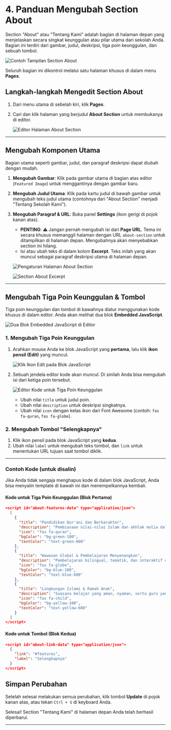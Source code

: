 # 4. Panduan Mengubah Section About

Section "About" atau "Tentang Kami" adalah bagian di halaman depan yang menjelaskan secara singkat keunggulan atau pilar utama dari sekolah Anda. Bagian ini terdiri dari gambar, judul, deskripsi, tiga poin keunggulan, dan sebuah tombol.

![Contoh Tampilan Section About](/gambar/section-about-hasil.png)

Seluruh bagian ini dikontrol melalui satu halaman khusus di dalam menu **Pages**.

## Langkah-langkah Mengedit Section About

1.  Dari menu utama di sebelah kiri, klik **Pages**.
2.  Cari dan klik halaman yang berjudul **About Section** untuk membukanya di editor.

    ![Editor Halaman About Section](/gambar/section-about-editor-utama.png)

---

## Mengubah Komponen Utama

Bagian utama seperti gambar, judul, dan paragraf deskripsi dapat diubah dengan mudah.

1.  **Mengubah Gambar**: Klik pada gambar utama di bagian atas editor (`Featured Image`) untuk menggantinya dengan gambar baru.
2.  **Mengubah Judul Utama**: Klik pada kartu judul di bawah gambar untuk mengubah teks judul utama (contohnya dari "About Section" menjadi "Tentang Sekolah Kami").
3.  **Mengubah Paragraf & URL**: Buka panel **Settings** (ikon gerigi di pojok kanan atas).
    * **PENTING**: ⚠️ Jangan pernah mengubah isi dari **Page URL**. Tema ini secara khusus memanggil halaman dengan URL `about-section` untuk ditampilkan di halaman depan. Mengubahnya akan menyebabkan section ini hilang.
    * Isi atau ubah teks di dalam kolom **Excerpt**. Teks inilah yang akan muncul sebagai paragraf deskripsi utama di halaman depan.

    ![Pengaturan Halaman About Section](/gambar/section-about-settings.png)

    ![Section About Excerpt](/gambar/section-about-excerpt.png)

---

## Mengubah Tiga Poin Keunggulan & Tombol

Tiga poin keunggulan dan tombol di bawahnya diatur menggunakan kode khusus di dalam editor. Anda akan melihat dua blok **Embedded JavaScript**.

![Dua Blok Embedded JavaScript di Editor](/gambar/section-about-js-blocks.png)

### 1. Mengubah Tiga Poin Keunggulan

1.  Arahkan mouse Anda ke blok JavaScript yang **pertama**, lalu klik **ikon pensil (Edit)** yang muncul.

    ![Klik Ikon Edit pada Blok JavaScript](/gambar/section-about-js-edit-icon.png)

2.  Sebuah jendela editor kode akan muncul. Di sinilah Anda bisa mengubah isi dari ketiga poin tersebut.

    ![Editor Kode untuk Tiga Poin Keunggulan](/gambar/section-about-js-editor-features.png)

    * Ubah nilai `title` untuk judul poin.
    * Ubah nilai `description` untuk deskripsi singkatnya.
    * Ubah nilai `icon` dengan kelas ikon dari Font Awesome (contoh: `fas fa-quran`, `fas fa-globe`).

### 2. Mengubah Tombol "Selengkapnya"

1.  Klik ikon pensil pada blok JavaScript yang **kedua**.
2.  Ubah nilai `label` untuk mengubah teks tombol, dan `link` untuk menentukan URL tujuan saat tombol diklik.

---

### Contoh Kode (untuk disalin)

Jika Anda tidak sengaja menghapus kode di dalam blok JavaScript, Anda bisa menyalin template di bawah ini dan menempelkannya kembali.

#### Kode untuk Tiga Poin Keunggulan (Blok Pertama)

```json
<script id="about-features-data" type="application/json">
  [
    {
      "title": "Pendidikan Qur'ani dan Berkarakter",
      "description": "Pembiasaan nilai-nilai Islam dan akhlak mulia dalam setiap aktivitas peserta didik.",
      "icon": "fas fa-quran",
      "bgColor": "bg-green-100",
      "textColor": "text-green-600"
    },
    {
      "title": "Wawasan Global & Pembelajaran Menyenangkan",
      "description": "Pembelajaran bilingual, tematik, dan interaktif dengan pengalaman berstandar internasional.",
      "icon": "fas fa-globe",
      "bgColor": "bg-blue-100",
      "textColor": "text-blue-600"
    },
    {
      "title": "Lingkungan Islami & Ramah Anak",
      "description": "Suasana belajar yang aman, nyaman, serta guru yang peduli dan profesional.",
      "icon": "fas fa-child",
      "bgColor": "bg-yellow-100",
      "textColor": "text-yellow-600"
    }
  ]
</script>
```

#### Kode untuk Tombol (Blok Kedua)

```json
<script id="about-link-data" type="application/json">
  {
    "link": "#features",
    "label": "Selengkapnya"
  }
</script>
```

## Simpan Perubahan

Setelah selesai melakukan semua perubahan, klik tombol **Update** di pojok kanan atas, atau tekan `Ctrl + S` di keyboard Anda.

Selesai! Section "Tentang Kami" di halaman depan Anda telah berhasil diperbarui.

---

